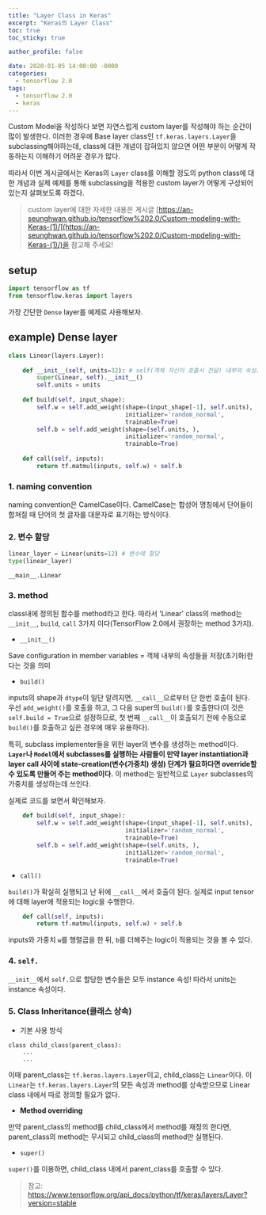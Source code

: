 ```yaml
---
title: "Layer Class in Keras"
excerpt: "Keras의 Layer Class"
toc: true
toc_sticky: true

author_profile: false

date: 2020-01-05 14:00:00 -0000
categories: 
  - tensorflow 2.0
tags:
  - tensorflow 2.0
  - keras
---
```


Custom Model을 작성하다 보면 자연스럽게 custom layer를 작성해야 하는 순간이 많이 발생한다. 이러한 경우에 Base layer class인 `tf.keras.layers.Layer`을 subclassing해야하는데, class에 대한 개념이 잡혀있지 않으면 어떤 부분이 어떻게 작동하는지 이해하기 어려운 경우가 많다.

따라서 이번 게시글에서는 Keras의 `Layer` class를 이해할 정도의 python class에 대한 개념과 실제 예제를 통해 subclassing을 적용한 custom layer가 어떻게 구성되어 있는지 살펴보도록 하겠다.

> custom layer에 대한 자세한 내용은 게시글 [https://an-seunghwan.github.io/tensorflow%202.0/Custom-modeling-with-Keras-(1)/](https://an-seunghwan.github.io/tensorflow%202.0/Custom-modeling-with-Keras-(1)/)을 참고해 주세요!

## setup
```python
import tensorflow as tf
from tensorflow.keras import layers
```
가장 간단한 `Dense` layer를 예제로 사용해보자.

## example) Dense layer
```python
class Linear(layers.Layer): 
    
    def __init__(self, units=32): # self(객체 자신이 호출시 전달) 내부의 속성들을 초기화
        super(Linear, self).__init__()
        self.units = units
    
    def build(self, input_shape): 
        self.w = self.add_weight(shape=(input_shape[-1], self.units),
                                 initializer='random_normal',
                                 trainable=True)
        self.b = self.add_weight(shape=(self.units, ),
                                 initializer='random_normal',
                                 trainable=True)
    
    def call(self, inputs):
        return tf.matmul(inputs, self.w) + self.b
```
### 1. naming convention
naming convention은 CamelCase이다.
CamelCase는 합성어 명칭에서 단어들이 합쳐질 때 단어의 첫 글자를 대문자로 표기하는 방식이다.

### 2. 변수 할당
```python
linear_layer = Linear(units=12) # 변수에 할당
type(linear_layer)
```
```
__main__.Linear
```
### 3. method
class내에 정의된 함수를 method라고 한다. 따라서 'Linear' class의 method는 `__init__`, `build`, `call` 3가지 이다(TensorFlow 2.0에서 권장하는 method 3가지).

* `__init__()`

Save configuration in member variables = 객체 내부의 속성들을 저장(초기화)한다는 것을 의미

* `build()`

inputs의 shape과 `dtype`이 일단 알려지면, `__call__`으로부터 단 한번 호출이 된다. 우선 `add_weight()`를 호출을 하고, 그 다음 super의 `build()`를 호출한다(이 것은 `self.build = True`으로 설정하므로, 첫 번째 `__call__`이 호출되기 전에 수동으로 `build()`를 호출하고 싶은 경우에 매우 유용하다).

특히, subclass implementer들을 위한 layer의 변수를 생성하는 method이다. **`Layer`나 `Model`에서 subclasses를 실행하는 사람들이 만약 layer instantiation과 layer call 사이에 state-creation(변수(가중치) 생성) 단계가 필요하다면 override할 수 있도록 만들어 주는 method이다.** 이 method는 일반적으로 `Layer` subclasses의 가중치를 생성하는데 쓰인다.

실제로 코드를 보면서 확인해보자.
```python
    def build(self, input_shape): 
        self.w = self.add_weight(shape=(input_shape[-1], self.units),
                                 initializer='random_normal',
                                 trainable=True)
        self.b = self.add_weight(shape=(self.units, ),
                                 initializer='random_normal',
                                 trainable=True)
```


* `call()`

`build()`가 확실히 실행되고 난 뒤에 `__call__`에서 호출이 된다. 실제로 input tensor에 대해 layer에 적용되는 logic을 수행한다.
```python
    def call(self, inputs):
        return tf.matmul(inputs, self.w) + self.b
```
inputs와 가중치 `w`를 행렬곱을 한 뒤, `b`를 더해주는 logic이 적용되는 것을 볼 수 있다.

### 4. `self.`
`__init__`에서 `self.`으로 할당한 변수들은 모두 instance 속성! 따라서 units는 instance 속성이다.

### 5. Class Inheritance(클래스 상속)
* 기본 사용 방식
```
class child_class(parent_class):
    ...
    ...
```
이때 parent_class는 `tf.keras.layers.Layer`이고, child_class는 `Linear`이다. 이 `Linear`는 `tf.keras.layers.Layer`의 모든 속성과 method를 상속받으므로 Linear class 내에서 따로 정의할 필요가 없다.

* **Method overriding**

만약 parent_class의 method를 child_class에서 method를 재정의 한다면, parent_class의 method는 무시되고 child_class의 method만 실행된다.

* `super()`

`super()`를 이용하면, child_class 내에서 parent_class를 호출할 수 있다.

> 참고: https://www.tensorflow.org/api_docs/python/tf/keras/layers/Layer?version=stable
<!--stackedit_data:
eyJoaXN0b3J5IjpbLTEwODMzNTQyODYsMTI2MDk3NzE2MSwxMT
A2NDYyMjgxLDgzMzc4NTEwNSwtMjEwNjIyODg0NV19
-->